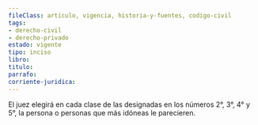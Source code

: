 ```yaml
---
fileClass: articulo, vigencia, historia-y-fuentes, codigo-civil
tags:
- derecho-civil
- derecho-privado
estado: vigente
tipo: inciso
libro:
titulo:
parrafo:
corriente-juridica:
---
```

El juez elegirá en cada clase de las designadas en los números 2°, 3°, 4° y 5°, la persona o personas que más idóneas le parecieren.